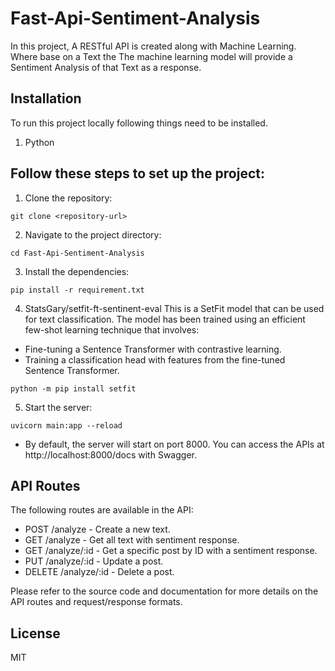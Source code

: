 # Fast-Api-Sentiment-Analysis

In this project, A RESTful API is created along with Machine Learning. Where base on a Text the
The machine learning model will provide a Sentiment Analysis of that Text as a response.

## Installation

To run this project locally following things need to be installed.

1. Python

## Follow these steps to set up the project:

1. Clone the repository:

```
git clone <repository-url>
```

2. Navigate to the project directory:

```
cd Fast-Api-Sentiment-Analysis
```

3. Install the dependencies:

```
pip install -r requirement.txt
```

4. StatsGary/setfit-ft-sentinent-eval
   This is a SetFit model that can be used for text classification.
   The model has been trained using an efficient few-shot learning technique that involves:

- Fine-tuning a Sentence Transformer with contrastive learning.
- Training a classification head with features from the fine-tuned Sentence Transformer.

```
python -m pip install setfit

```

5. Start the server:

```
uvicorn main:app --reload
```

- By default, the server will start on port 8000. You can access the APIs at http://localhost:8000/docs with Swagger.

## API Routes

The following routes are available in the API:

- POST /analyze - Create a new text.
- GET /analyze - Get all text with sentiment response.
- GET /analyze/:id - Get a specific post by ID with a sentiment response.
- PUT /analyze/:id - Update a post.
- DELETE /analyze/:id - Delete a post.

Please refer to the source code and documentation for more details on the API routes and request/response formats.

## License

MIT
